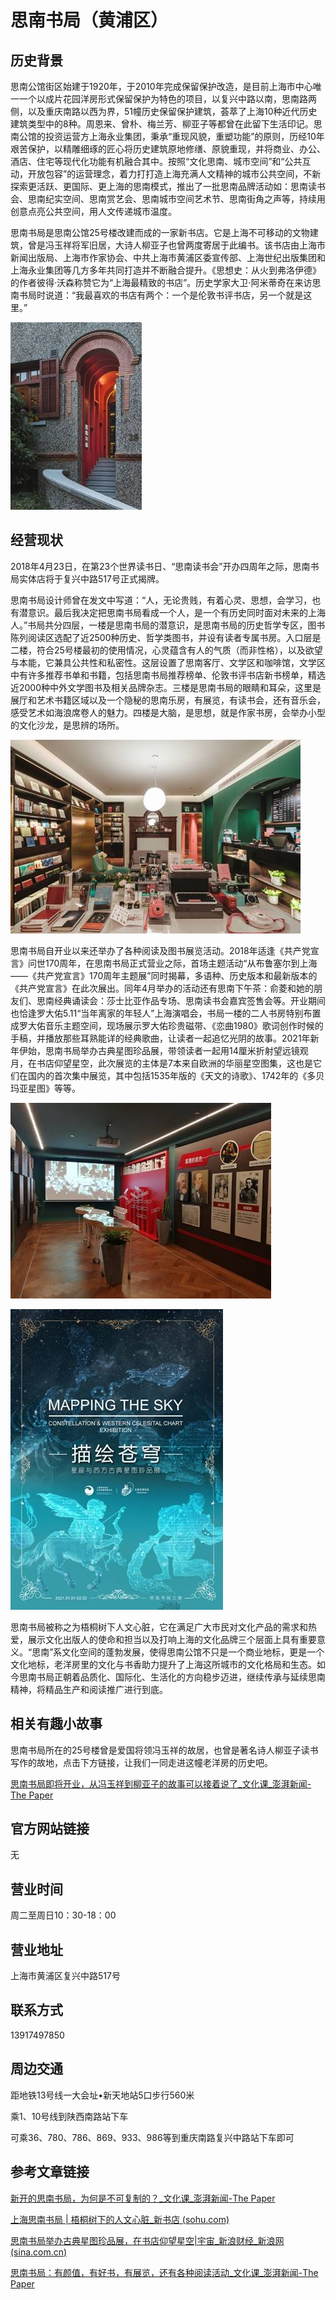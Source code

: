 # 思南书局（黄浦区）

## 历史背景

思南公馆街区始建于1920年，于2010年完成保留保护改造，是目前上海市中心唯一一个以成片花园洋房形式保留保护为特色的项目，以复兴中路以南，思南路两侧，以及重庆南路以西为界，51幢历史保留保护建筑，荟萃了上海10种近代历史建筑类型中的8种。周恩来、曾朴、梅兰芳、柳亚子等都曾在此留下生活印记。思南公馆的投资运营方上海永业集团，秉承“重现风貌，重塑功能”的原则，历经10年艰苦保护，以精雕细琢的匠心将历史建筑原地修缮、原貌重现，并将商业、办公、酒店、住宅等现代化功能有机融合其中。按照“文化思南、城市空间”和“公共互动，开放包容”的运营理念，着力打打造上海充满人文精神的城市公共空间，不新探索更活跃、更国际、更上海的思南模式，推出了一批思南品牌活动如：思南读书会、思南纪实空间、思南赏艺会、思南城市空间艺术节、思南街角之声等，持续用创意点亮公共空间，用人文传递城市温度。

思南书局是思南公馆25号楼改建而成的一家新书店。它是上海不可移动的文物建筑，曾是冯玉祥将军旧居，大诗人柳亚子也曾两度寄居于此编书。该书店由上海市新闻出版局、上海市作家协会、中共上海市黄浦区委宣传部、上海世纪出版集团和上海永业集团等几方多年共同打造并不断融合提升。《思想史：从火到弗洛伊德》的作者彼得·沃森称赞它为“上海最精致的书店”。历史学家大卫·阿米蒂奇在来访思南书局时说道：“我最喜欢的书店有两个：一个是伦敦书评书店，另一个就是这里。”

 ![img](sinanshuju/clip_image002.jpg)

## 经营现状

2018年4月23日，在第23个世界读书日、“思南读书会”开办四周年之际，思南书局实体店将于复兴中路517号正式揭牌。

思南书局设计师曾在发文中写道：“人，无论贵贱，有着心灵、思想，会学习，也有潜意识。最后我决定把思南书局看成一个人，是一个有历史同时面对未来的上海人。”书局共分四层，一楼是思南书局的潜意识，是思南书局的历史哲学专区，图书陈列阅读区选配了近2500种历史、哲学类图书，并设有读者专属书房。入口层是二楼，符合25号楼最初的使用情况，心灵蕴含有人的气质（而非性格），以及欲望与本能，它兼具公共性和私密性。这层设置了思南客厅、文学区和咖啡馆，文学区中有许多推荐书单和书籍，包括思南书局推荐榜单、伦敦书评书店新书榜单，精选近2000种中外文学图书及相关品牌杂志。三楼是思南书局的眼睛和耳朵，这里是展厅和艺术书籍区域以及一个隐秘的思南乐房，有展览，有读书会，还有音乐会，感受艺术如海浪席卷人的魅力。四楼是大脑，是思想，就是作家书房，会举办小型的文化沙龙，是思辨的场所。

![img](sinanshuju/clip_image004.jpg)

思南书局自开业以来还举办了各种阅读及图书展览活动。2018年适逢《共产党宣言》问世170周年，在思南书局正式营业之际，首场主题活动“从布鲁塞尔到上海——《共产党宣言》170周年主题展”同时揭幕，多语种、历史版本和最新版本的《共产党宣言》在此次展出。同年4月举办的活动还有思南下午茶：俞菱和她的朋友们、思南经典诵读会：莎士比亚作品专场、思南读书会嘉宾签售会等。开业期间也恰逢罗大佑5.11“当年离家的年轻人”上海演唱会，书局一楼的二人书房特别布置成罗大佑音乐主题空间，现场展示罗大佑珍贵磁带、《恋曲1980》歌词创作时候的手稿，并播放那些耳熟能详的经典歌曲，让读者一起追忆光阴的故事。2021年新年伊始，思南书局举办古典星图珍品展，带领读者一起用14厘米折射望远镜观月，在书店仰望星空，此次展览的主体是7本来自欧洲的华丽星空图集，这也是它们在国内的首次集中展览，其中包括1535年版的《天文的诗歌》、1742年的《多贝玛亚星图》等等。

![img](sinanshuju/clip_image006.jpg)

![img](sinanshuju/clip_image008.jpg)

思南书局被称之为梧桐树下人文心脏，它在满足广大市民对文化产品的需求和热爱，展示文化出版人的使命和担当以及打响上海的文化品牌三个层面上具有重要意义。“思南”系文化空间的蓬勃发展，使得思南公馆不只是一个商业地标，更是一个文化地标，老洋房里的文化与书香助力提升了上海这所城市的文化格局和生态。如今思南书局正朝着品质化、国际化、生活化的方向稳步迈进，继续传承与延续思南精神，将精品生产和阅读推广进行到底。

## 相关有趣小故事

思南书局所在的25号楼曾是爱国将领冯玉祥的故居，也曾是著名诗人柳亚子读书写作的故地，点击下方链接，让我们一同走进这幢老洋房的历史吧。

[思南书局即将开业，从冯玉祥到柳亚子的故事可以接着说了_文化课_澎湃新闻-The Paper](https://www.thepaper.cn/newsDetail_forward_2078217)

## 官方网站链接

无

## 营业时间

周二至周日10：30-18：00

## 营业地址

上海市黄浦区复兴中路517号

## 联系方式

13917497850

## 周边交通

距地铁13号线一大会址•新天地站5口步行560米

乘1、10号线到陕西南路站下车

可乘36、780、786、869、933、986等到重庆南路复兴中路站下车即可

## 参考文章链接

[新开的思南书局，为何是不可复制的？_文化课_澎湃新闻-The Paper](https://www.thepaper.cn/newsDetail_forward_2090498)

[上海思南书局 | 梧桐树下的人文心脏_新书店 (sohu.com)](https://www.sohu.com/a/257487265_696292)

[思南书局举办古典星图珍品展，在书店仰望星空|宇宙_新浪财经_新浪网 (sina.com.cn)](https://finance.sina.com.cn/jjxw/2021-01-20/doc-ikftpnnx9592157.shtml)

[思南书局：有颜值，有好书，有展览，还有各种阅读活动_文化课_澎湃新闻-The Paper](https://www.thepaper.cn/newsDetail_forward_2092254)